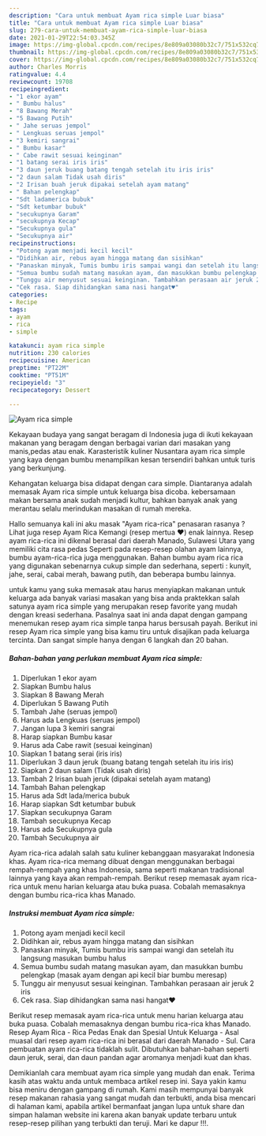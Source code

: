 ```yaml
---
description: "Cara untuk membuat Ayam rica simple Luar biasa"
title: "Cara untuk membuat Ayam rica simple Luar biasa"
slug: 279-cara-untuk-membuat-ayam-rica-simple-luar-biasa
date: 2021-01-29T22:54:03.345Z
image: https://img-global.cpcdn.com/recipes/8e809a03080b32c7/751x532cq70/ayam-rica-simple-foto-resep-utama.jpg
thumbnail: https://img-global.cpcdn.com/recipes/8e809a03080b32c7/751x532cq70/ayam-rica-simple-foto-resep-utama.jpg
cover: https://img-global.cpcdn.com/recipes/8e809a03080b32c7/751x532cq70/ayam-rica-simple-foto-resep-utama.jpg
author: Charles Morris
ratingvalue: 4.4
reviewcount: 19708
recipeingredient:
- "1 ekor ayam"
- " Bumbu halus"
- "8 Bawang Merah"
- "5 Bawang Putih"
- " Jahe seruas jempol"
- " Lengkuas seruas jempol"
- "3 kemiri sangrai"
- " Bumbu kasar"
- " Cabe rawit sesuai keinginan"
- "1 batang serai iris iris"
- "3 daun jeruk buang batang tengah setelah itu iris iris"
- "2 daun salam Tidak usah diris"
- "2 Irisan buah jeruk dipakai setelah ayam matang"
- " Bahan pelengkap"
- "Sdt ladamerica bubuk"
- "Sdt ketumbar bubuk"
- "secukupnya Garam"
- "secukupnya Kecap"
- "Secukupnya gula"
- "Secukupnya air"
recipeinstructions:
- "Potong ayam menjadi kecil kecil"
- "Didihkan air, rebus ayam hingga matang dan sisihkan"
- "Panaskan minyak, Tumis bumbu iris sampai wangi dan setelah itu langsung masukan bumbu halus"
- "Semua bumbu sudah matang masukan ayam, dan masukkan bumbu pelengkap (masak ayam dengan api kecil biar bumbu meresap)"
- "Tunggu air menyusut sesuai keinginan. Tambahkan perasaan air jeruk 2 iris"
- "Cek rasa. Siap dihidangkan sama nasi hangat♥️"
categories:
- Recipe
tags:
- ayam
- rica
- simple

katakunci: ayam rica simple 
nutrition: 230 calories
recipecuisine: American
preptime: "PT22M"
cooktime: "PT51M"
recipeyield: "3"
recipecategory: Dessert

---
```



![Ayam rica simple](https://img-global.cpcdn.com/recipes/8e809a03080b32c7/751x532cq70/ayam-rica-simple-foto-resep-utama.jpg)

Kekayaan budaya yang sangat beragam di Indonesia juga di ikuti kekayaan makanan yang beragam dengan berbagai varian dari masakan yang manis,pedas atau enak. Karasteristik kuliner Nusantara ayam rica simple yang kaya dengan bumbu menampilkan kesan tersendiri bahkan untuk turis yang berkunjung.


Kehangatan keluarga bisa didapat dengan cara simple. Diantaranya adalah memasak Ayam rica simple untuk keluarga bisa dicoba. kebersamaan makan bersama anak sudah menjadi kultur, bahkan banyak anak yang merantau selalu merindukan masakan di rumah mereka.

Hallo semuanya kali ini aku masak &#34;Ayam rica-rica&#34; penasaran rasanya ? Lihat juga resep Ayam Rica Kemangi (resep mertua ❤) enak lainnya. Resep ayam rica-rica ini dikenal berasal dari daerah Manado, Sulawesi Utara yang memiliki cita rasa pedas Seperti pada resep-resep olahan ayam lainnya, bumbu ayam-rica-rica juga menggunakan. Bahan bumbu ayam rica rica yang digunakan sebenarnya cukup simple dan sederhana, seperti : kunyit, jahe, serai, cabai merah, bawang putih, dan beberapa bumbu lainnya.

untuk kamu yang suka memasak atau harus menyiapkan makanan untuk keluarga ada banyak variasi masakan yang bisa anda praktekkan salah satunya ayam rica simple yang merupakan resep favorite yang mudah dengan kreasi sederhana. Pasalnya saat ini anda dapat dengan gampang menemukan resep ayam rica simple tanpa harus bersusah payah.
Berikut ini resep Ayam rica simple yang bisa kamu tiru untuk disajikan pada keluarga tercinta. Dan sangat simple hanya dengan 6 langkah dan 20 bahan.


<!--inarticleads1-->

##### Bahan-bahan yang perlukan membuat Ayam rica simple:

1. Diperlukan 1 ekor ayam
1. Siapkan  Bumbu halus
1. Siapkan 8 Bawang Merah
1. Diperlukan 5 Bawang Putih
1. Tambah  Jahe (seruas jempol)
1. Harus ada  Lengkuas (seruas jempol)
1. Jangan lupa 3 kemiri sangrai
1. Harap siapkan  Bumbu kasar
1. Harus ada  Cabe rawit (sesuai keinginan)
1. Siapkan 1 batang serai (iris iris)
1. Diperlukan 3 daun jeruk (buang batang tengah setelah itu iris iris)
1. Siapkan 2 daun salam (Tidak usah diris)
1. Tambah 2 Irisan buah jeruk (dipakai setelah ayam matang)
1. Tambah  Bahan pelengkap
1. Harus ada Sdt lada/merica bubuk
1. Harap siapkan Sdt ketumbar bubuk
1. Siapkan secukupnya Garam
1. Tambah secukupnya Kecap
1. Harus ada Secukupnya gula
1. Tambah Secukupnya air


Ayam rica-rica adalah salah satu kuliner kebanggaan masyarakat Indonesia khas. Ayam rica-rica memang dibuat dengan menggunakan berbagai rempah-rempah yang khas Indonesia, sama seperti makanan tradisional lainnya yang kaya akan rempah-rempah. Berikut resep memasak ayam rica-rica untuk menu harian keluarga atau buka puasa. Cobalah memasaknya dengan bumbu rica-rica khas Manado. 

<!--inarticleads2-->

##### Instruksi membuat  Ayam rica simple:

1. Potong ayam menjadi kecil kecil
1. Didihkan air, rebus ayam hingga matang dan sisihkan
1. Panaskan minyak, Tumis bumbu iris sampai wangi dan setelah itu langsung masukan bumbu halus
1. Semua bumbu sudah matang masukan ayam, dan masukkan bumbu pelengkap (masak ayam dengan api kecil biar bumbu meresap)
1. Tunggu air menyusut sesuai keinginan. Tambahkan perasaan air jeruk 2 iris
1. Cek rasa. Siap dihidangkan sama nasi hangat♥️


Berikut resep memasak ayam rica-rica untuk menu harian keluarga atau buka puasa. Cobalah memasaknya dengan bumbu rica-rica khas Manado. Resep Ayam Rica - Rica Pedas Enak dan Spesial Untuk Keluarga - Asal muasal dari resep ayam rica-rica ini berasal dari daerah Manado - Sul. Cara pembuatan ayam rica-rica tidaklah sulit. Dibutuhkan bahan-bahan seperti daun jeruk, serai, dan daun pandan agar aromanya menjadi kuat dan khas. 

Demikianlah cara membuat ayam rica simple yang mudah dan enak. Terima kasih atas waktu anda untuk membaca artikel resep ini. Saya yakin kamu bisa meniru dengan gampang di rumah. Kami masih mempunyai banyak resep makanan rahasia yang sangat mudah dan terbukti, anda bisa mencari di halaman kami, apabila artikel bermanfaat jangan lupa untuk share dan simpan halaman website ini karena akan banyak update terbaru untuk resep-resep pilihan yang terbukti dan teruji. Mari ke dapur !!!. 
